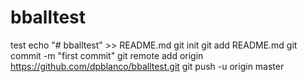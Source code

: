 # bballtest
test
echo "# bballtest" >> README.md
git init
git add README.md
git commit -m "first commit"
git remote add origin https://github.com/dpblanco/bballtest.git
git push -u origin master
